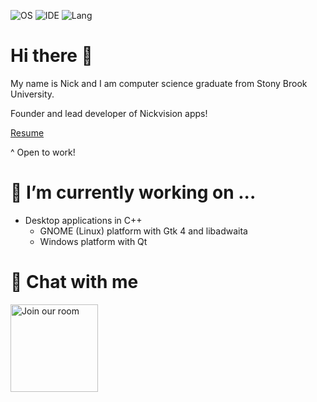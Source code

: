 ![OS](https://img.shields.io/badge/OS-Windows%2011-informational?style=flat&logo=Windows)
![IDE](https://img.shields.io/badge/IDE-Visual%20Studio%20Code-informational?style=flat&logo=VisualStudio)
![Lang](https://img.shields.io/badge/Code-C%2B%2B-informational?style=flat&logo=CPlusPlus)

# Hi there 👋
My name is Nick and I am computer science graduate from Stony Brook University.

Founder and lead developer of Nickvision apps!

[Resume](Resume.pdf)

^ Open to work!

# 🔭 I’m currently working on ...
- Desktop applications in C++
    - GNOME (Linux) platform with Gtk 4 and libadwaita
    - Windows platform with Qt
  
# 💬 Chat with me
<a href='https://matrix.to/#/#nickvision:matrix.org'><img width='140' alt='Join our room' src='https://user-images.githubusercontent.com/17648453/196094077-c896527d-af6d-4b43-a5d8-e34a00ffd8f6.png'/></a>
